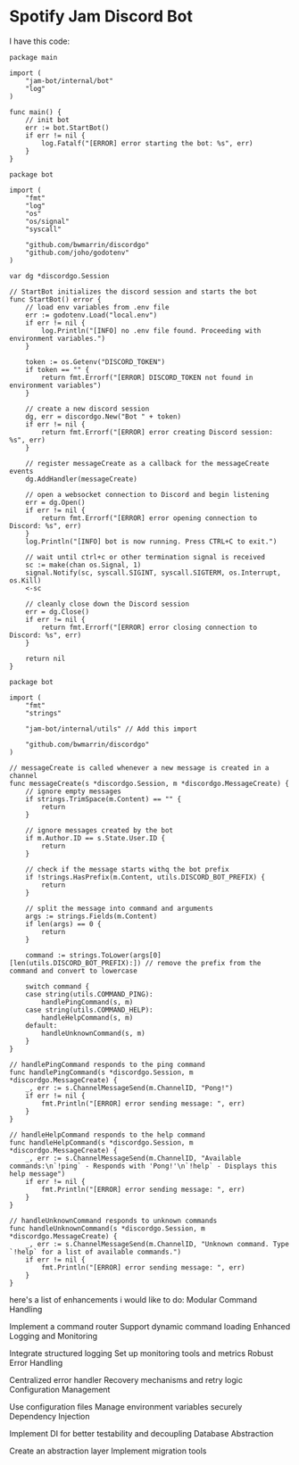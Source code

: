 # Spotify Jam Discord Bot


I have this code:

```
package main

import (
	"jam-bot/internal/bot"
	"log"
)

func main() {
	// init bot
	err := bot.StartBot()
	if err != nil {
		log.Fatalf("[ERROR] error starting the bot: %s", err)
	}
}

```

```
package bot

import (
	"fmt"
	"log"
	"os"
	"os/signal"
	"syscall"

	"github.com/bwmarrin/discordgo"
	"github.com/joho/godotenv"
)

var dg *discordgo.Session

// StartBot initializes the discord session and starts the bot
func StartBot() error {
	// load env variables from .env file
	err := godotenv.Load("local.env")
	if err != nil {
		log.Println("[INFO] no .env file found. Proceeding with environment variables.")
	}

	token := os.Getenv("DISCORD_TOKEN")
	if token == "" {
		return fmt.Errorf("[ERROR] DISCORD_TOKEN not found in environment variables")
	}

	// create a new discord session
	dg, err = discordgo.New("Bot " + token)
	if err != nil {
		return fmt.Errorf("[ERROR] error creating Discord session: %s", err)
	}

	// register messageCreate as a callback for the messageCreate events
	dg.AddHandler(messageCreate)

	// open a websocket connection to Discord and begin listening
	err = dg.Open()
	if err != nil {
		return fmt.Errorf("[ERROR] error opening connection to Discord: %s", err)
	}
	log.Println("[INFO] bot is now running. Press CTRL+C to exit.")

	// wait until ctrl+c or other termination signal is received
	sc := make(chan os.Signal, 1)
	signal.Notify(sc, syscall.SIGINT, syscall.SIGTERM, os.Interrupt, os.Kill)
	<-sc

	// cleanly close down the Discord session
	err = dg.Close()
	if err != nil {
		return fmt.Errorf("[ERROR] error closing connection to Discord: %s", err)
	}

	return nil
}

```

```
package bot

import (
	"fmt"
	"strings"

	"jam-bot/internal/utils" // Add this import

	"github.com/bwmarrin/discordgo"
)

// messageCreate is called whenever a new message is created in a channel
func messageCreate(s *discordgo.Session, m *discordgo.MessageCreate) {
	// ignore empty messages
	if strings.TrimSpace(m.Content) == "" {
		return
	}

	// ignore messages created by the bot
	if m.Author.ID == s.State.User.ID {
		return
	}

	// check if the message starts withq the bot prefix
	if !strings.HasPrefix(m.Content, utils.DISCORD_BOT_PREFIX) {
		return
	}

	// split the message into command and arguments
	args := strings.Fields(m.Content)
	if len(args) == 0 {
		return
	}

	command := strings.ToLower(args[0][len(utils.DISCORD_BOT_PREFIX):]) // remove the prefix from the command and convert to lowercase

	switch command {
	case string(utils.COMMAND_PING):
		handlePingCommand(s, m)
	case string(utils.COMMAND_HELP):
		handleHelpCommand(s, m)
	default:
		handleUnknownCommand(s, m)
	}
}

// handlePingCommand responds to the ping command
func handlePingCommand(s *discordgo.Session, m *discordgo.MessageCreate) {
	_, err := s.ChannelMessageSend(m.ChannelID, "Pong!")
	if err != nil {
		fmt.Println("[ERROR] error sending message: ", err)
	}
}

// handleHelpCommand responds to the help command
func handleHelpCommand(s *discordgo.Session, m *discordgo.MessageCreate) {
	_, err := s.ChannelMessageSend(m.ChannelID, "Available commands:\n`!ping` - Responds with 'Pong!'\n`!help` - Displays this help message")
	if err != nil {
		fmt.Println("[ERROR] error sending message: ", err)
	}
}

// handleUnknownCommand responds to unknown commands
func handleUnknownCommand(s *discordgo.Session, m *discordgo.MessageCreate) {
	_, err := s.ChannelMessageSend(m.ChannelID, "Unknown command. Type `!help` for a list of available commands.")
	if err != nil {
		fmt.Println("[ERROR] error sending message: ", err)
	}
}

```

here's a list of enhancements i would like to do:
Modular Command Handling

Implement a command router
Support dynamic command loading
Enhanced Logging and Monitoring

Integrate structured logging
Set up monitoring tools and metrics
Robust Error Handling

Centralized error handler
Recovery mechanisms and retry logic
Configuration Management

Use configuration files
Manage environment variables securely
Dependency Injection

Implement DI for better testability and decoupling
Database Abstraction

Create an abstraction layer
Implement migration tools
